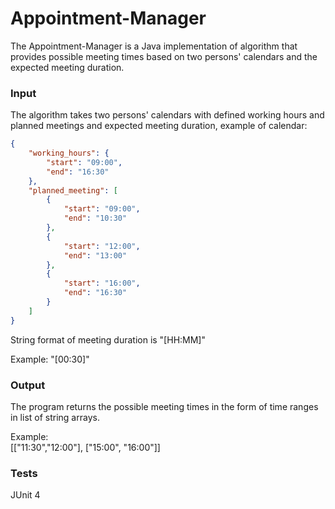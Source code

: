 # Appointment-Manager

The Appointment-Manager is a Java implementation of algorithm that provides possible meeting times based on two persons' calendars and the expected meeting duration.

### Input
The algorithm takes two persons' calendars with defined working hours and planned meetings and expected meeting duration, example of calendar:
```json
{
    "working_hours": {
        "start": "09:00",
        "end": "16:30"
    },
    "planned_meeting": [
        {
            "start": "09:00",
            "end": "10:30"
        },
        {
            "start": "12:00",
            "end": "13:00"
        },
        {
            "start": "16:00",
            "end": "16:30"
        }
    ]
}
```

String format of meeting duration is "[HH:MM]"

Example: "[00:30]"



### Output
The program returns the possible meeting times in the form of time ranges in list of string arrays.

Example:  
[["11:30","12:00"], ["15:00", "16:00"]]

### Tests
JUnit 4
